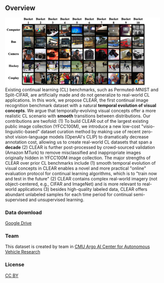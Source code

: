 ## Overview
![alt text](examples.png)
Existing continual learning (CL) benchmarks, such as Permuted-MNIST and Split-CIFAR, are artificially made and do not generalize to real-world CL applications. In this work, we propose CLEAR, the first continual image recognition benchmark dataset with a natural **temporal evolution of visual concepts**. We argue that temporally-evolving visual concepts offer a more realistic CL scenario with **smooth** transitions between distributions. Our contributions are twofold: (1) To build CLEAR out of the largest existing public image collection (YFCC100M), we introduce a new low-cost "visio-linguistic-based" dataset curation method by making use of recent zero-shot vision-language models (OpenAI's CLIP) to dramatically decrease annotation cost, allowing us to create real-world CL datasets that span a **decade** (2) CLEAR is further post-processed by crowd-sourced validation (Amazon MTurk) to remove misclassified and inappropriate images originally hidden in YFCC100M image collection. The major strengths of CLEAR over prior CL benchmarks include (1) smooth temporal evolution of visual concepts in CLEAR enables a novel and more practical "online" evaluation protocol for continual learning algorithms, which is to "train now and test in the future" (2) CLEAR contains complex real-world imagery (not object-centered, e.g., CIFAR and ImageNet) and is more relevant to real-world applications (3) besides high-quality labeled data, CLEAR offers abundant unlabeled samples for each time period for continual semi-supervised and unsupervised learning. 


### Data download 

[Google Drive](https://creativecommons.org/licenses/by/4.0/)


### Team
This dataset is created by team in [CMU Argo AI Center for Autonomous Vehicle Research](https://labs.ri.cmu.edu/argo-ai-center/)



### License
[CC BY](https://creativecommons.org/licenses/by/4.0/)

